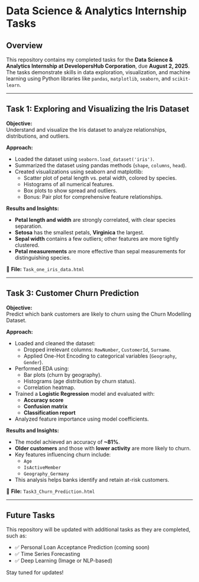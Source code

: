 # Data Science & Analytics Internship Tasks

## Overview

This repository contains my completed tasks for the **Data Science & Analytics Internship at DevelopersHub Corporation**, due **August 2, 2025**. The tasks demonstrate skills in data exploration, visualization, and machine learning using Python libraries like `pandas`, `matplotlib`, `seaborn`, and `scikit-learn`.

---

## Task 1: Exploring and Visualizing the Iris Dataset

**Objective:**  
Understand and visualize the Iris dataset to analyze relationships, distributions, and outliers.

**Approach:**
- Loaded the dataset using `seaborn.load_dataset('iris')`.
- Summarized the dataset using pandas methods (`shape`, `columns`, `head`).
- Created visualizations using seaborn and matplotlib:
  - Scatter plot of petal length vs. petal width, colored by species.
  - Histograms of all numerical features.
  - Box plots to show spread and outliers.
  - Bonus: Pair plot for comprehensive feature relationships.

**Results and Insights:**
- **Petal length and width** are strongly correlated, with clear species separation.
- **Setosa** has the smallest petals, **Virginica** the largest.
- **Sepal width** contains a few outliers; other features are more tightly clustered.
- **Petal measurements** are more effective than sepal measurements for distinguishing species.

📁 **File:** `Task_one_iris_data.html`

---

## Task 3: Customer Churn Prediction

**Objective:**  
Predict which bank customers are likely to churn using the Churn Modelling Dataset.

**Approach:**
- Loaded and cleaned the dataset:
  - Dropped irrelevant columns: `RowNumber`, `CustomerId`, `Surname`.
  - Applied One-Hot Encoding to categorical variables (`Geography`, `Gender`).
- Performed EDA using:
  - Bar plots (churn by geography).
  - Histograms (age distribution by churn status).
  - Correlation heatmap.
- Trained a **Logistic Regression** model and evaluated with:
  - **Accuracy score**
  - **Confusion matrix**
  - **Classification report**
- Analyzed feature importance using model coefficients.

**Results and Insights:**
- The model achieved an accuracy of **~81%**.
- **Older customers** and those with **lower activity** are more likely to churn.
- Key features influencing churn include:
  - `Age`
  - `IsActiveMember`
  - `Geography_Germany`
- This analysis helps banks identify and retain at-risk customers.

📁 **File:** `Task3_Churn_Prediction.html`

---

## Future Tasks

This repository will be updated with additional tasks as they are completed, such as:

- ✅ Personal Loan Acceptance Prediction (coming soon)
- ✅ Time Series Forecasting
- ✅ Deep Learning (Image or NLP-based)

Stay tuned for updates!
